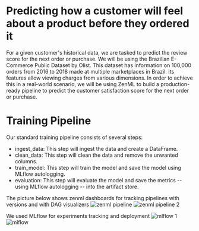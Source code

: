# Predicting how a customer will feel about a product before they ordered it
For a given customer's historical data, we are tasked to predict the review score for the next order or purchase. We will be using the Brazilian E-Commerce Public Dataset by Olist. This dataset has information on 100,000 orders from 2016 to 2018 made at multiple marketplaces in Brazil. Its features allow viewing charges from various dimensions.
 In order to achieve this in a real-world scenario, we will be using ZenML to build a production-ready pipeline to predict the customer satisfaction score for the next order or purchase. <br>
# Training Pipeline <br>
Our standard training pipeline consists of several steps:
- ingest_data: This step will ingest the data and create a DataFrame.
- clean_data: This step will clean the data and remove the unwanted columns.
- train_model: This step will train the model and save the model using MLflow autologging.
- evaluation: This step will evaluate the model and save the metrics -- using MLflow autologging -- into the artifact store. <br>

The picture below shows zenml dashboards for tracking pipelines with versions and with DAG visualizers 
![zenml pipeline](https://github.com/mahdihammi/Mlops-project/assets/89527502/ed9ce127-fe7f-47ce-ad6a-be96c02f7e2d)   ![zenml pipeline 2](https://github.com/mahdihammi/Mlops-project/assets/89527502/f4beaa14-067d-436b-929e-9de513659232)

We used MLflow for experiments tracking and deployment
![mlflow 1](https://github.com/mahdihammi/Mlops-project/assets/89527502/2488b861-1527-414b-b411-005d81e94cd0)
![mlflow ](https://github.com/mahdihammi/Mlops-project/assets/89527502/068662c3-40ad-485f-a0d8-a304f0f081c6)
